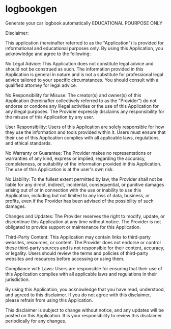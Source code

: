 # logbookgen
Generate your car logbook automatically 
EDUCATIONAL POURPOSE ONLY 


Disclaimer:

This application (hereinafter referred to as the "Application") is provided for informational and educational purposes only. By using this Application, you acknowledge and agree to the following:

No Legal Advice: This Application does not constitute legal advice and should not be construed as such. The information provided in this Application is general in nature and is not a substitute for professional legal advice tailored to your specific circumstances. You should consult with a qualified attorney for legal advice.

No Responsibility for Misuse: The creator(s) and owner(s) of this Application (hereinafter collectively referred to as the "Provider") do not endorse or condone any illegal activities or the use of this Application for any illegal purposes. The Provider expressly disclaims any responsibility for the misuse of this Application by any user.

User Responsibility: Users of this Application are solely responsible for how they use the information and tools provided within it. Users must ensure that their use of this Application complies with all applicable laws, regulations, and ethical standards.

No Warranty or Guarantee: The Provider makes no representations or warranties of any kind, express or implied, regarding the accuracy, completeness, or suitability of the information provided in this Application. The use of this Application is at the user's own risk.

No Liability: To the fullest extent permitted by law, the Provider shall not be liable for any direct, indirect, incidental, consequential, or punitive damages arising out of or in connection with the use or inability to use this Application, including but not limited to any loss of data, business, or profits, even if the Provider has been advised of the possibility of such damages.

Changes and Updates: The Provider reserves the right to modify, update, or discontinue this Application at any time without notice. The Provider is not obligated to provide support or maintenance for this Application.

Third-Party Content: This Application may contain links to third-party websites, resources, or content. The Provider does not endorse or control these third-party sources and is not responsible for their content, accuracy, or legality. Users should review the terms and policies of third-party websites and resources before accessing or using them.

Compliance with Laws: Users are responsible for ensuring that their use of this Application complies with all applicable laws and regulations in their jurisdiction.

By using this Application, you acknowledge that you have read, understood, and agreed to this disclaimer. If you do not agree with this disclaimer, please refrain from using this Application.

This disclaimer is subject to change without notice, and any updates will be posted on this Application. It is your responsibility to review this disclaimer periodically for any changes.
